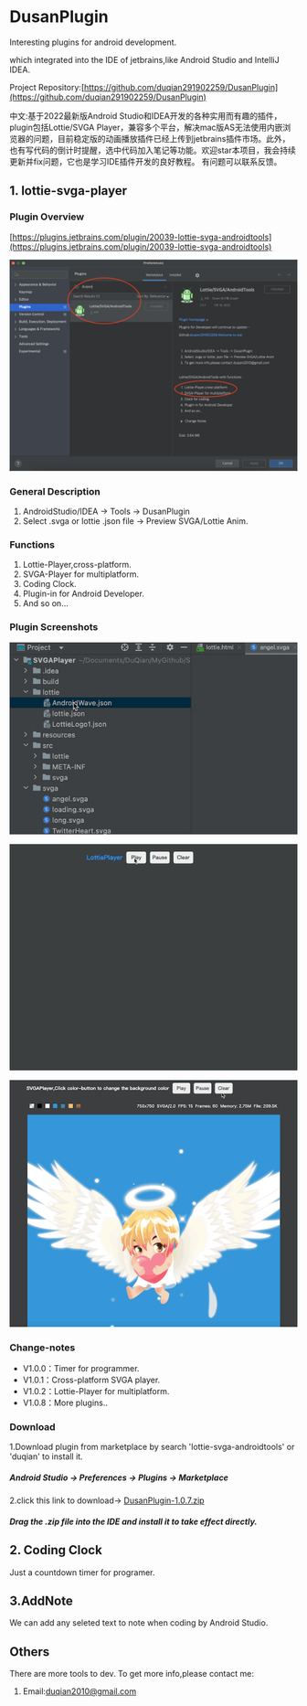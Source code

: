 # DusanPlugin

Interesting plugins for android development.

which integrated into the IDE of jetbrains,like Android Studio and IntelliJ IDEA.

Project Repository:[https://github.com/duqian291902259/DusanPlugin](https://github.com/duqian291902259/DusanPlugin)

中文:基于2022最新版Android Studio和IDEA开发的各种实用而有趣的插件，plugin包括Lottie/SVGA Player，兼容多个平台，解决mac版AS无法使用内嵌浏览器的问题，目前稳定版的动画播放插件已经上传到jetbrains插件市场。此外，也有写代码的倒计时提醒，选中代码加入笔记等功能。欢迎star本项目，我会持续更新并fix问题，它也是学习IDE插件开发的良好教程。
有问题可以联系反馈。

## 1. lottie-svga-player

### Plugin Overview
[https://plugins.jetbrains.com/plugin/20039-lottie-svga-androidtools](https://plugins.jetbrains.com/plugin/20039-lottie-svga-androidtools)

![Lottie_SVGA_AndroidTools](https://github.com/duqian291902259/DusanPlugin/blob/main/screenshot/Lottie-SVGA-Player-main.png)

### General Description 

1. AndroidStudio/IDEA -> Tools -> DusanPlugin
1. Select .svga or lottie .json file -> Preview SVGA/Lottie Anim.

### Functions

1. Lottie-Player,cross-platform.
1. SVGA-Player for multiplatform.
1. Coding Clock.
1. Plugin-in for Android Developer.
1. And so on...

### Plugin Screenshots
![lottie_svga_preivewer](https://github.com/duqian291902259/DusanPlugin/blob/main/screenshot/lottie_preivew_min.gif)

![lottie_player](https://github.com/duqian291902259/DusanPlugin/blob/main/screenshot/lottie_player_min.gif)

![svga_player](https://github.com/duqian291902259/DusanPlugin/blob/main/screenshot/svga_player_min.gif)

### Change-notes
* V1.0.0：Timer for programmer.
* V1.0.1：Cross-platform SVGA player.
* V1.0.2：Lottie-Player for multiplatform.
* V1.0.8：More plugins..

### Download
1.Download plugin from marketplace by search 'lottie-svga-androidtools' or 'duqian' to install it.

##### Android Studio -> Preferences -> Plugins -> Marketplace

2.click this link to download->
[DusanPlugin-1.0.7.zip](https://github.com/duqian291902259/DusanPlugin/blob/main/release/DusanPlugin-1.0.7.zip)

##### Drag the .zip file into the IDE and install it to take effect directly.

## 2. Coding Clock
Just a countdown timer for programer.

## 3.AddNote
We can add any seleted text to note when coding by Android Studio.

## Others
There are more tools to dev.
To get more info,please contact me:

1. Email:duqian2010@gmail.com
